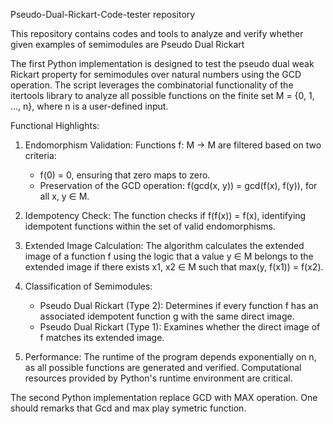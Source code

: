 Pseudo-Dual-Rickart-Code-tester repository

This repository contains codes and tools to analyze and verify whether given examples of semimodules are Pseudo Dual Rickart

The first Python implementation is designed to test the pseudo dual weak Rickart property for semimodules over natural numbers using the GCD operation. The script leverages the combinatorial functionality of the itertools library to analyze all possible functions on the finite set M = {0, 1, ..., n}, where n is a user-defined input.

Functional Highlights:
1. Endomorphism Validation: Functions f: M → M are filtered based on two criteria:
   - f(0) = 0, ensuring that zero maps to zero.
   - Preservation of the GCD operation: f(gcd(x, y)) = gcd(f(x), f(y)), for all x, y ∈ M.

2. Idempotency Check: The function checks if f(f(x)) = f(x), identifying idempotent functions within the set of valid endomorphisms.

3. Extended Image Calculation: The algorithm calculates the extended image of a function f using the logic that a value y ∈ M belongs to the extended image if there exists x1, x2 ∈ M such that max(y, f(x1)) = f(x2).

4. Classification of Semimodules:
   - Pseudo Dual Rickart (Type 2): Determines if every function f has an associated idempotent function g with the same direct image.
   - Pseudo Dual Rickart (Type 1): Examines whether the direct image of f matches its extended image.

5. Performance: The runtime of the program depends exponentially on n, as all possible functions are generated and verified. Computational resources provided by Python's runtime environment are critical.

The second Python implementation replace GCD with MAX operation. One should remarks that Gcd and max play symetric function.
